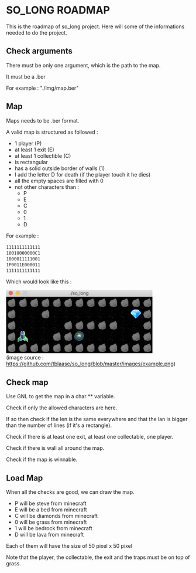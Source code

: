 # SO_LONG ROADMAP
This is the roadmap of so_long project. Here will some of the informations needed to do the project.

## Check arguments
There must be only one argument, which is the path to the map.

It must be a .ber

For example : "./img/map.ber"

## Map
Maps needs to be .ber format.

A valid map is structured as followed :
- 1 player (P)
- at least 1 exit (E)
- at least 1 collectible (C)
- is rectangular
- has a solid outside border of walls (1)
- I add the letter D for death (if the player touch it he dies)
- all the empty spaces are filled with 0
- not other characters than :
	- P
	- E
	- C
	- 0
	- 1
	- D

For example :

	1111111111111
	10010000000C1
	1000011111001
	1P0011E000011
	1111111111111

Which would look like this :

<img src="images/examplemap.png" width="400"/><br>
(image source : https://github.com/tblaase/so_long/blob/master/images/example.png)

## Check map

Use GNL to get the map in a char ** variable.

Check if only the allowed characters are here.

If so then check if the len is the same everywhere and that the lan is bigger than the number of lines (if it's a rectangle).

Check if there is at least one exit, at least one collectable, one player.

Check if there is wall all around the map.

Check if the map is winnable.

## Load Map

When all the checks are good, we can draw the map.
- P will be steve from minecraft
- E will be a bed from minecraft
- C will be diamonds from minecraft
- 0 will be grass from minecraft
- 1 will be bedrock from minecraft
- D will be lava from minecraft

Each of them will have the size of 50 pixel x 50 pixel

Note that the player, the collectable, the exit and the traps must be on top of grass.
